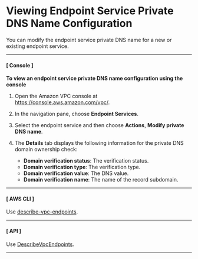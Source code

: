 # Viewing Endpoint Service Private DNS Name Configuration<a name="view-vpc-endpoint-service-dns-name"></a>

You can modify the endpoint service private DNS name for a new or existing endpoint service\.

------
#### [ Console ]

**To view an endpoint service private DNS name configuration using the console**

1. Open the Amazon VPC console at [https://console\.aws\.amazon\.com/vpc/](https://console.aws.amazon.com/vpc/)\.

1. In the navigation pane, choose **Endpoint Services**\.

1. Select the endpoint service and then choose **Actions**, **Modify private DNS name**\. 

1. The **Details** tab displays the following information for the private DNS domain ownership check:
   + **Domain verification status**: The verification status\.
   + **Domain verification type**: The verification type\.
   + **Domain verification value**: The DNS value\.
   + **Domain verification name**: The name of the record subdomain\.

------
#### [ AWS CLI ]

Use [describe\-vpc\-endpoints](https://docs.aws.amazon.com/cli/latest/reference/ec2/describe-vpc-endpoints.html)\.

------
#### [ API ]

Use [DescribeVpcEndpoints](https://docs.aws.amazon.com/AWSEC2/latest/APIReference/API_DescribeVpcEndpoints.html)\.

------